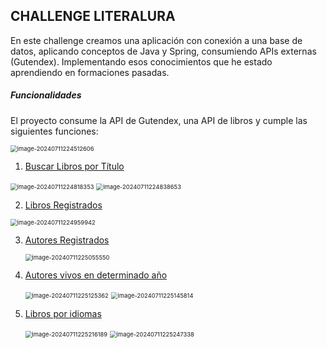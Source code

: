 ## **CHALLENGE LITERALURA** 

En este challenge creamos una aplicación con conexión a una base de datos, aplicando conceptos de Java y Spring, consumiendo APIs externas (Gutendex). Implementando esos conocimientos que he estado aprendiendo en formaciones pasadas. 

##### Funcionalidades 

El proyecto consume la API de Gutendex, una API de libros y cumple las siguientes funciones:

<img src="C:\Users\LENOVO\AppData\Roaming\Typora\typora-user-images\image-20240711224512606.png" alt="image-20240711224512606" style="zoom: 67%;" />

1. <u>Buscar Libros por Título</u> 

<img src="C:\Users\LENOVO\AppData\Roaming\Typora\typora-user-images\image-20240711224818353.png" alt="image-20240711224818353" style="zoom: 67%;" />



<img src="C:\Users\LENOVO\AppData\Roaming\Typora\typora-user-images\image-20240711224838653.png" alt="image-20240711224838653" style="zoom:67%;" />

2. <u>Libros Registrados</u> 

<img src="C:\Users\LENOVO\AppData\Roaming\Typora\typora-user-images\image-20240711224959942.png" alt="image-20240711224959942" style="zoom:67%;" />

3. <u>Autores Registrados</u>

   <img src="C:\Users\LENOVO\AppData\Roaming\Typora\typora-user-images\image-20240711225055550.png" alt="image-20240711225055550" style="zoom:67%;" />

4. <u>Autores vivos en determinado año</u>

   <img src="C:\Users\LENOVO\AppData\Roaming\Typora\typora-user-images\image-20240711225125362.png" alt="image-20240711225125362" style="zoom:67%;" />

   <img src="C:\Users\LENOVO\AppData\Roaming\Typora\typora-user-images\image-20240711225145814.png" alt="image-20240711225145814" style="zoom:67%;" />

5. <u>Libros por idiomas</u>

   <img src="C:\Users\LENOVO\AppData\Roaming\Typora\typora-user-images\image-20240711225216189.png" alt="image-20240711225216189" style="zoom:67%;" />

   <img src="C:\Users\LENOVO\AppData\Roaming\Typora\typora-user-images\image-20240711225247338.png" alt="image-20240711225247338" style="zoom:67%;" />

